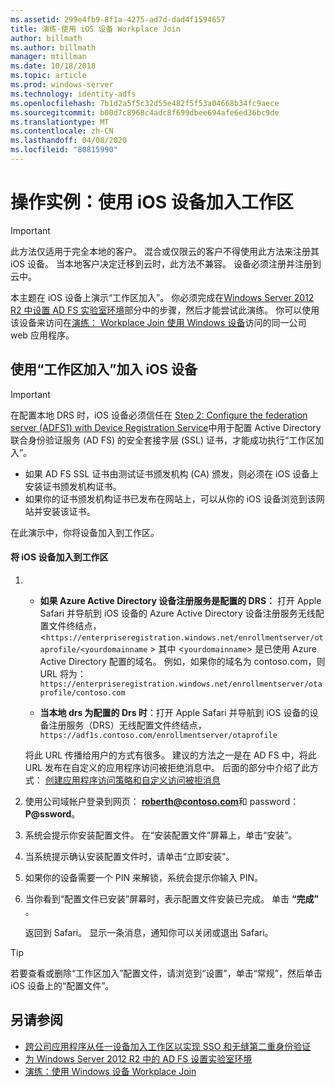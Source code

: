 ```yaml
---
ms.assetid: 299e4fb9-8f1a-4275-ad7d-dad4f1594657
title: 演练-使用 iOS 设备 Workplace Join
author: billmath
ms.author: billmath
manager: mtillman
ms.date: 10/18/2018
ms.topic: article
ms.prod: windows-server
ms.technology: identity-adfs
ms.openlocfilehash: 7b1d2a5f5c32d55e482f5f53a04668b34fc9aece
ms.sourcegitcommit: b00d7c8968c4adc8f699dbee694afe6ed36bc9de
ms.translationtype: MT
ms.contentlocale: zh-CN
ms.lasthandoff: 04/08/2020
ms.locfileid: "80815990"
---
```

# <a name="walkthrough-workplace-join-with-an-ios-device"></a>操作实例：使用 iOS 设备加入工作区


> [!IMPORTANT] 
> 此方法仅适用于完全本地的客户。 混合或仅限云的客户不得使用此方法来注册其 iOS 设备。 当本地客户决定迁移到云时，此方法不兼容。 设备必须注册并注册到云中。 

本主题在 iOS 设备上演示“工作区加入”。 你必须完成在[Windows Server 2012 R2 中设置 AD FS 实验室环境](../../ad-fs/deployment/Set-up-the-lab-environment-for-AD-FS-in-Windows-Server-2012-R2.md)部分中的步骤，然后才能尝试此演练。 你可以使用该设备来访问在[演练： Workplace Join 使用 Windows 设备](Walkthrough--Workplace-Join-with-a-Windows-Device.md)访问的同一公司 web 应用程序。


## <a name="join-an-ios-device-with-workplace-join"></a>使用“工作区加入”加入 iOS 设备

> [!IMPORTANT]
> 在配置本地 DRS 时，iOS 设备必须信任在 [Step 2: Configure the federation server (ADFS1) with Device Registration Service](../../ad-fs/deployment/Set-up-the-lab-environment-for-AD-FS-in-Windows-Server-2012-R2.md#BKMK_4)中用于配置 Active Directory 联合身份验证服务 (AD FS) 的安全套接字层 (SSL) 证书，才能成功执行“工作区加入”。
> 
> -   如果 AD FS SSL 证书由测试证书颁发机构 (CA) 颁发，则必须在 iOS 设备上安装证书颁发机构证书。
> -   如果你的证书颁发机构证书已发布在网站上，可以从你的 iOS 设备浏览到该网站并安装该证书。

在此演示中，你将设备加入到工作区。

#### <a name="to-join-an-ios-device-to-a-workplace"></a>将 iOS 设备加入到工作区

1. -   **如果 Azure Active Directory 设备注册服务是配置的 DRS：** 打开 Apple Safari 并导航到 iOS 设备的 Azure Active Directory 设备注册服务无线配置文件终结点，<`https://enterpriseregistration.windows.net/enrollmentserver/otaprofile/<yourdomainname` > 其中 <`yourdomainname`> 是已使用 Azure Active Directory 配置的域名。 例如，如果你的域名为 contoso.com，则 URL 将为：`https://enterpriseregistration.windows.net/enrollmentserver/otaprofile/contoso.com`

   -   **当本地 drs 为配置的 Drs 时**：打开 Apple Safari 并导航到 iOS 设备的设备注册服务（DRS）无线配置文件终结点，`https://adf1s.contoso.com/enrollmentserver/otaprofile`

   将此 URL 传播给用户的方式有很多。 建议的方法之一是在 AD FS 中，将此 URL 发布在自定义的应用程序访问被拒绝消息中。 后面的部分中介绍了此方式： [创建应用程序访问策略和自定义访问被拒消息](https://docs.microsoft.com/azure/active-directory/active-directory-device-registration-on-premises-setup#create-an-application-access-policy-and-custom-access-denied-message)

2. 使用公司域帐户登录到网页： <strong>roberth@contoso.com</strong>和 password： <strong>P@ssword</strong>。

3. 系统会提示你安装配置文件。 在“安装配置文件”屏幕上，单击“安装”。

4. 当系统提示确认安装配置文件时，请单击“立即安装”。

5. 如果你的设备需要一个 PIN 来解锁，系统会提示你输入 PIN。

6. 当你看到“配置文件已安装”屏幕时，表示配置文件安装已完成。 单击 **“完成”** 。

   返回到 Safari。 显示一条消息，通知你可以关闭或退出 Safari。

> [!TIP]
> 若要查看或删除“工作区加入”配置文件，请浏览到“设置”，单击“常规”，然后单击 iOS 设备上的“配置文件”。

## <a name="see-also"></a>另请参阅


- [跨公司应用程序从任一设备加入工作区以实现 SSO 和无缝第二重身份验证](Join-to-Workplace-from-Any-Device-for-SSO-and-Seamless-Second-Factor-Authentication-Across-Company-Applications.md)
- [为 Windows Server 2012 R2 中的 AD FS 设置实验室环境](../../ad-fs/deployment/Set-up-the-lab-environment-for-AD-FS-in-Windows-Server-2012-R2.md)
- [演练：使用 Windows 设备 Workplace Join](Walkthrough--Workplace-Join-with-a-Windows-Device.md)



